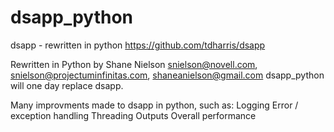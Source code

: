 # dsapp_python
dsapp - rewritten in python
https://github.com/tdharris/dsapp

Rewritten in Python by Shane Nielson <snielson@novell.com>, <snielson@projectuminfinitas.com>, <shaneanielson@gmail.com>
dsapp_python will one day replace dsapp.

Many improvments made to dsapp in python, such as:
Logging
Error / exception handling
Threading
Outputs
Overall performance
